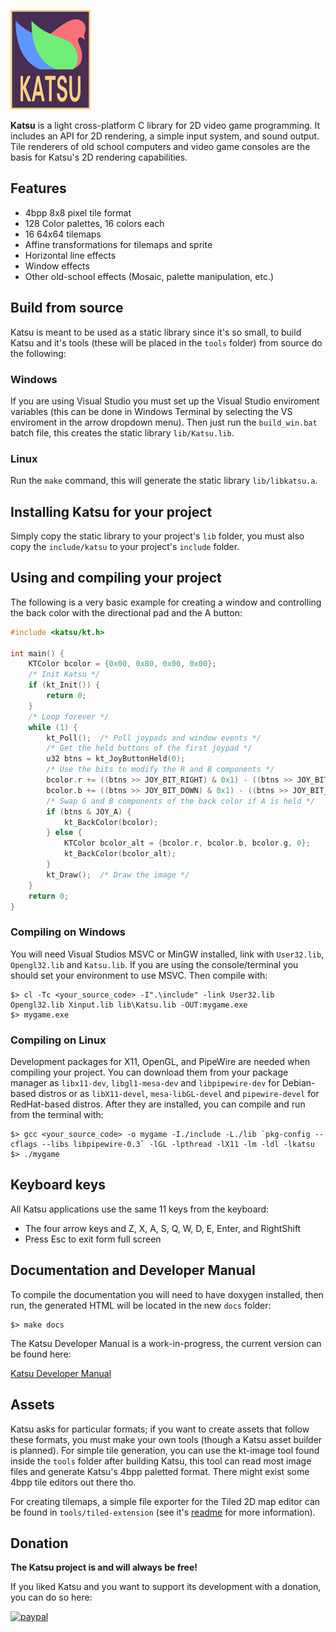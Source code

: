 ![](./res/images/klogo.png)

**Katsu** is a light cross-platform C library for 2D video game programming. It 
includes an API for 2D rendering, a simple input system, and sound output. 
Tile renderers of old school computers and video game consoles are the basis 
for Katsu's 2D rendering capabilities.


## Features

+ 4bpp 8x8 pixel tile format
+ 128 Color palettes, 16 colors each
+ 16 64x64 tilemaps
+ Affine transformations for tilemaps and sprite
+ Horizontal line effects
+ Window effects
+ Other old-school effects (Mosaic, palette manipulation, etc.)


## Build from source

Katsu is meant to be used as a static library since it's so small, to build Katsu and it's tools (these will be placed in the ```tools``` folder) from source do the following:

### Windows

If you are using Visual Studio you must set up the Visual Studio enviroment variables (this can be done in Windows Terminal by selecting the VS enviroment in the arrow dropdown menu). Then just run the ```build_win.bat``` batch file, this creates the static library ```lib/Katsu.lib```.

### Linux

Run the ```make``` command, this will generate the static library ```lib/libkatsu.a```.

## Installing Katsu for your project

Simply copy the static library to your project's ```lib``` folder, you must also copy the ```include/katsu``` to your project's ```include``` folder.


## Using and compiling your project

The following is a very basic example for creating a window and controlling the back color with the directional pad and the A button:

```c
#include <katsu/kt.h>

int main() {
    KTColor bcolor = {0x00, 0x80, 0x00, 0x00};
    /* Init Katsu */
    if (kt_Init()) {
        return 0;
    }
    /* Loop forever */
    while (1) {
        kt_Poll();  /* Poll joypads and window events */
        /* Get the held buttons of the first joypad */
        u32 btns = kt_JoyButtonHeld(0);
        /* Use the bits to modify the R and B components */
        bcolor.r += ((btns >> JOY_BIT_RIGHT) & 0x1) - ((btns >> JOY_BIT_LEFT) & 0x1);
        bcolor.b += ((btns >> JOY_BIT_DOWN) & 0x1) - ((btns >> JOY_BIT_UP) & 0x1);
        /* Swap G and B components of the back color if A is held */		
        if (btns & JOY_A) {
            kt_BackColor(bcolor);
        } else {
            KTColor bcolor_alt = {bcolor.r, bcolor.b, bcolor.g, 0};
            kt_BackColor(bcolor_alt);
        }
        kt_Draw();  /* Draw the image */
    }
    return 0;
}
```

### Compiling on Windows

You will need Visual Studios MSVC or MinGW installed, link with ```User32.lib```, ```Opengl32.lib``` and ```Katsu.lib```. If you are using the console/terminal you should set your environment to use MSVC. Then compile with:

```
$> cl -Tc <your_source_code> -I".\include" -link User32.lib Opengl32.lib Xinput.lib lib\Katsu.lib -OUT:mygame.exe
$> mygame.exe
```

### Compiling on Linux

Development packages for X11, OpenGL, and PipeWire are needed when compiling your project. You can download them from your package manager as ```libx11-dev```, ```libgl1-mesa-dev``` and ```libpipewire-dev``` for Debian-based distros or as ```libX11-devel```, ```mesa-libGL-devel``` and ```pipewire-devel``` for RedHat-based distros. After they are installed, you can compile and run from the terminal with:

```
$> gcc <your_source_code> -o mygame -I./include -L./lib `pkg-config --cflags --libs libpipewire-0.3` -lGL -lpthread -lX11 -lm -ldl -lkatsu
$> ./mygame
```

## Keyboard keys

All Katsu applications use the same 11 keys from the keyboard:

- The four arrow keys and Z, X, A, S, Q, W, D, E, Enter, and RightShift
- Press Esc to exit form full screen


## Documentation and Developer Manual

To compile the documentation you will need to have doxygen installed, then run, the generated HTML will be located in the new ```docs``` folder:
```
$> make docs
```

The Katsu Developer Manual is a work-in-progress, the current version can be found here:

[Katsu Developer Manual](./res/katsu_dev_man.pdf)

## Assets

Katsu asks for particular formats; if you want to create assets that follow these 
formats, you must make your own tools (though a Katsu asset builder is planned). For simple
tile generation, you can use the kt-image tool found inside the ```tools``` folder after
building Katsu, this tool can read most image files and generate Katsu's 4bpp paletted format.
There might exist some 4bpp tile editors out there tho.

For creating tilemaps, a simple file exporter for the Tiled 2D map editor can be found in ```tools/tiled-extension``` (see it's [readme](./tools/tiled-extension/README.md) for more information).

## Donation
**The Katsu project is and will always be free!**

If you liked Katsu and you want to support its development with a donation, you can do so here:

[![paypal](https://www.paypalobjects.com/en_US/i/btn/btn_donateCC_LG.gif)](https://www.paypal.com/donate?hosted_button_id=H9AEAYCDAYCB6)






